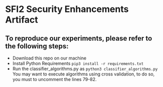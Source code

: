 # SFI2 Security Enhancements Artifact

## To reproduce our experiments, please refer to the following steps:

* Download this repo on our machine
* Install Python Requirements `pip3 install -r requirements.txt`
* Run the classifier_algorithms.py as `python3 classifier_algorithms.py`
    You may want to execute algorithms using cross validation, to do so, you must to uncomment the lines 79-82. 